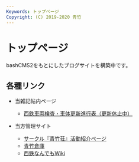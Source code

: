 ```yaml
---
Keywords: トップページ
Copyright: (C) 2019-2020 青竹
---
```

# トップページ
bashCMS2をもとにしたブログサイトを構築中です。

## 各種リンク

- 当雑記帖内ページ
    - [西鉄車両検査・車体更新進行表（更新休止中）](https://blog.aotake91.net/?page=nnr_car_inspect)

- 当方管理サイト
    - [サークル『青竹荘』活動紹介ページ](https://www.aotake91.net/)
    - [青竹倉庫](https://aotake91.yu-nagi.com/)
    - [西鉄なんでもWiki](https://seesaawiki.jp/nishitetsu-fan/)

